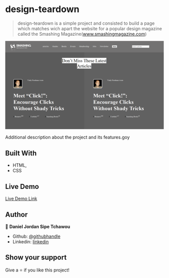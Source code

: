 # design-teardown
> design-teardown is a simple project and consisted to build a page which matches wich apart the website for a popular design magazine called the Smashing Magazine(www.smashingmagazine.com)

![screenshot](./preview.png)

Additional description about the project and its features.goy

## Built With

- HTML,
- CSS

## Live Demo

[Live Demo Link](https://rawcdn.githack.com/sipe-daniel/design-teardown/accd4fb859680648ec5017bd36329c7cb7c92df8/index.html)

## Author

👤 **Daniel Jordan Sipe Tchawou**

- Github: [@githubhandle](https://github.com/sipe-daniel)
- Linkedin: [linkedin](https://linkedin.com/in/daniel-jordan-sipe-tchawou)

## Show your support

Give a ⭐️ if you like this project!

